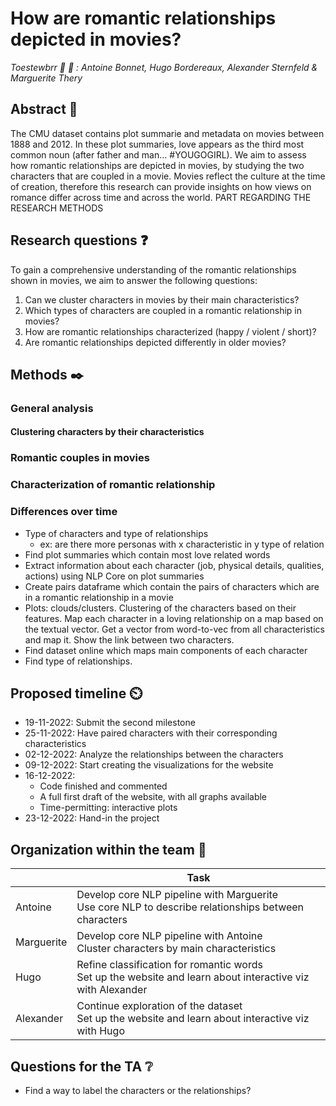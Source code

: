 # How are romantic relationships depicted in movies? 
_Toestewbrr 🍲 🦶 : Antoine Bonnet, Hugo Bordereaux, Alexander Sternfeld & Marguerite Thery_

## Abstract 📰

The CMU dataset contains plot summarie and metadata on movies between 1888 and 2012. In these plot summaries, love appears as the third most common noun (after father and man… #YOUGOGIRL). We aim to assess how romantic relationships are depicted in movies, by studying the two characters that are coupled in a movie. Movies reflect the culture at the time of creation, therefore this research can provide insights on how views on romance differ across time and across the world. PART REGARDING THE RESEARCH METHODS

## Research questions ❓

To gain a comprehensive understanding of the romantic relationships shown in movies, we aim to answer the following questions:

1. Can we cluster characters in movies by their main characteristics?
2. Which types of characters are coupled in a romantic relationship in movies?
3. How are romantic relationships characterized (happy / violent / short)?
4. Are romantic relationships depicted differently in older movies?

## Methods ✒️

### General analysis

#### Clustering characters by their characteristics

### Romantic couples in movies

### Characterization of romantic relationship

### Differences over time
* Type of characters and type of relationships 
  * ex: are there more personas with x characteristic in y type of relation
* Find plot summaries which contain most love related words 
* Extract information about each character (job, physical details, qualities, actions) using NLP Core on plot summaries 
* Create pairs dataframe which contain the pairs of characters which are in a romantic relationship in a movie 
* Plots: clouds/clusters. Clustering of the characters based on their features. Map each character in a loving relationship on a map based on the textual vector. Get a vector from word-to-vec from all characteristics and map it. Show the link between two characters. 
* Find dataset online which maps main components of each character
* Find type of relationships. 

## Proposed timeline ⏲️
* 19-11-2022: Submit the second milestone
* 25-11-2022: Have paired characters with their corresponding characteristics
* 02-12-2022: Analyze the relationships between the characters
* 09-12-2022: Start creating the visualizations for the website 
* 16-12-2022: 
  * Code finished and commented 
  * A full first draft of the website, with all graphs available 
  * Time-permitting: interactive plots
* 23-12-2022: Hand-in the project 

## Organization within the team 💪
|            | **Task**                                                                                             |
|------------|------------------------------------------------------------------------------------------------------|
| Antoine | Develop core NLP pipeline with Marguerite <br /> Use core NLP to describe relationships between characters |
| Marguerite | Develop core NLP pipeline with Antoine <br /> Cluster characters by main characteristics                |
| Hugo | Refine classification for romantic words  <br /> Set up the website and learn about interactive viz with Alexander                                         |
| Alexander | Continue exploration of the dataset <br /> Set up the website and learn about interactive viz with Hugo             |

## Questions for the TA ❔
* Find a way to label the characters or the relationships? 


